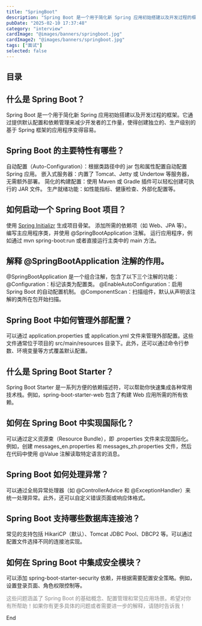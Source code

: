 ```yaml
---
title: "SpringBoot"
description: "Spring Boot 是一个用于简化新 Spring 应用初始搭建以及开发过程的框架."
pubDate: "2025-02-10 17:37:48"
category: "interview"
cardImage: "@images/banners/springboot.jpg"
cardImage2: "@images/banners/springboot.jpg"
tags: ["面试"]
selected: false
---
```


## 目录

## 什么是 Spring Boot？

Spring Boot 是一个用于简化新 Spring 应用初始搭建以及开发过程的框架。它通过提供默认配置和依赖管理来减少开发者的工作量，使得创建独立的、生产级别的基于 Spring 框架的应用程序变得容易。
## Spring Boot 的主要特性有哪些？

自动配置（Auto-Configuration）：根据类路径中的 jar 包和属性配置自动配置 Spring 应用。
嵌入式服务器：内置了 Tomcat、Jetty 或 Undertow 等服务器，无需额外部署。
简化的构建配置：使用 Maven 或 Gradle 插件可以轻松创建可执行的 JAR 文件。
生产就绪功能：如性能指标、健康检查、外部化配置等。
## 如何启动一个 Spring Boot 项目？
使用 [Spring Initializr](https://start.spring.io/) 生成项目骨架。
添加所需的依赖项（如 Web、JPA 等）。
编写主应用程序类，并使用 @SpringBootApplication 注解。
运行应用程序，例如通过 mvn spring-boot:run 或者直接运行主类中的 main 方法。
## 解释 @SpringBootApplication 注解的作用。

@SpringBootApplication 是一个组合注解，包含了以下三个注解的功能：
@Configuration：标记该类为配置类。
@EnableAutoConfiguration：启用 Spring Boot 的自动配置机制。
@ComponentScan：扫描组件，默认从声明该注解的类所在包开始扫描。
## Spring Boot 中如何管理外部配置？

可以通过 application.properties 或 application.yml 文件来管理外部配置。这些文件通常位于项目的 src/main/resources 目录下。此外，还可以通过命令行参数、环境变量等方式覆盖默认配置。
## 什么是 Spring Boot Starter？

Spring Boot Starter 是一系列方便的依赖描述符，可以帮助你快速集成各种常用技术栈。例如，spring-boot-starter-web 包含了构建 Web 应用所需的所有依赖。
## 如何在 Spring Boot 中实现国际化？

可以通过定义资源束（Resource Bundle），即 .properties 文件来实现国际化。例如，创建 messages_en.properties 和 messages_zh.properties 文件，然后在代码中使用 @Value 注解读取特定语言的消息。
## Spring Boot 如何处理异常？

可以通过全局异常处理器（如 @ControllerAdvice 和 @ExceptionHandler）来统一处理异常。此外，还可以自定义错误页面或响应体格式。
## Spring Boot 支持哪些数据库连接池？

常见的支持包括 HikariCP（默认）、Tomcat JDBC Pool、DBCP2 等。可以通过配置文件选择不同的连接池实现。
## 如何在 Spring Boot 中集成安全模块？

可以添加 spring-boot-starter-security 依赖，并根据需要配置安全策略。例如，设置登录页面、角色权限控制等。

<span style="opacity: 0.5;">这些问题涵盖了 Spring Boot 的基础概念、配置管理和常见应用场景。希望对你有所帮助！如果你有更多具体的问题或者需要进一步的解释，请随时告诉我！</span>


End
